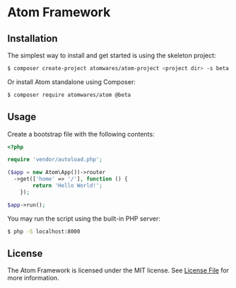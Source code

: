 # Atom Framework

## Installation

The simplest way to install and get started is using the skeleton project:
```bash
$ composer create-project atomwares/atom-project <project dir> -s beta
```
Or install Atom standalone using Composer:
```bash
$ composer require atomwares/atom @beta
```

## Usage

Create a bootstrap file with the following contents:
```php
<?php

require 'vendor/autoload.php';

($app = new Atom\App())->router
  ->get(['home' => '/'], function () {
        return 'Hello World!';
    });

$app->run();
```

You may run the script using the built-in PHP server:
```bash
$ php -S localhost:8000
```

## License

The Atom Framework is licensed under the MIT license. See [License File](LICENSE) for more information.
